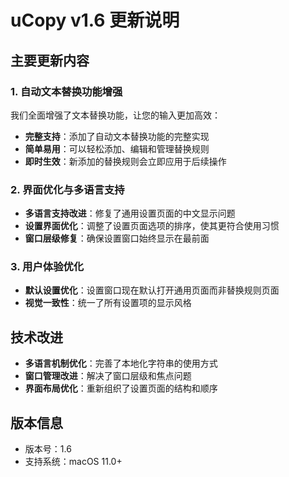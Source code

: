 # uCopy v1.6 更新说明

## 主要更新内容

### 1. 自动文本替换功能增强

我们全面增强了文本替换功能，让您的输入更加高效：

- **完整支持**：添加了自动文本替换功能的完整实现
- **简单易用**：可以轻松添加、编辑和管理替换规则
- **即时生效**：新添加的替换规则会立即应用于后续操作

### 2. 界面优化与多语言支持

- **多语言支持改进**：修复了通用设置页面的中文显示问题
- **设置界面优化**：调整了设置页面选项的排序，使其更符合使用习惯
- **窗口层级修复**：确保设置窗口始终显示在最前面

### 3. 用户体验优化

- **默认设置优化**：设置窗口现在默认打开通用页面而非替换规则页面
- **视觉一致性**：统一了所有设置项的显示风格

## 技术改进

- **多语言机制优化**：完善了本地化字符串的使用方式
- **窗口管理改进**：解决了窗口层级和焦点问题
- **界面布局优化**：重新组织了设置页面的结构和顺序

## 版本信息

- 版本号：1.6
- 支持系统：macOS 11.0+